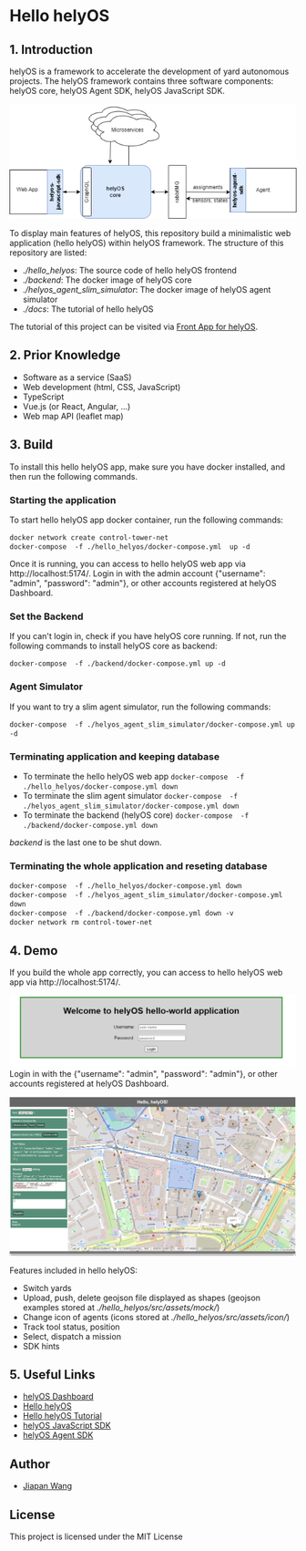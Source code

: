 # Hello helyOS

## 1. Introduction

helyOS is a framework to accelerate the development of yard autonomous projects. The helyOS framework contains three software components: helyOS core, helyOS Agent SDK, helyOS JavaScript SDK. 

![helyOS_framework](./img/helyos_framework.png)

To display main features of helyOS, this repository build a minimalistic web application (hello helyOS) within helyOS framework. The structure of this repository are listed:

- *./hello_helyos*: The source code of hello helyOS frontend
- *./backend*: The docker image of helyOS core
- *./helyos_agent_slim_simulator*: The  docker image of helyOS agent simulator
- *./docs*: The tutorial of hello helyOS

The tutorial of this project can be visited via [Front App for helyOS](https://fraunhofer-ivi-helyos-frontend-example.readthedocs.io/en/latest/index.html).

## 2. Prior Knowledge

- Software as a service (SaaS)
- Web development (html, CSS, JavaScript)
- TypeScript
- Vue.js (or React, Angular, …)
- Web map API (leaflet map)

## 3. Build

To install this hello helyOS app, make sure you have docker installed, and then run the following commands.

### Starting the application
To start hello helyOS app docker container, run the following commands:
```
docker network create control-tower-net
docker-compose  -f ./hello_helyos/docker-compose.yml  up -d   
```
Once it is running, you can access to hello helyOS web app via  http://localhost:5174/. Login in with the admin account {"username": "admin", "password": "admin"}, or other accounts registered at helyOS Dashboard.

### Set the Backend
If you can't login in, check if you have helyOS core running. If not, run the following commands to install helyOS core as backend:
```
docker-compose  -f ./backend/docker-compose.yml up -d 
```

### Agent Simulator
If you want to try a slim agent simulator, run the following commands:
```
docker-compose  -f ./helyos_agent_slim_simulator/docker-compose.yml up -d  
```

### Terminating application and keeping database

- To terminate the hello helyOS web app
    `docker-compose  -f ./hello_helyos/docker-compose.yml down`
- To terminate the slim agent simulator
    `docker-compose  -f ./helyos_agent_slim_simulator/docker-compose.yml down`
- To terminate the backend (helyOS core)
    `docker-compose  -f ./backend/docker-compose.yml down`

*backend* is the last one to be shut down.

### Terminating the whole application and reseting database
```
docker-compose  -f ./hello_helyos/docker-compose.yml down
docker-compose  -f ./helyos_agent_slim_simulator/docker-compose.yml down
docker-compose  -f ./backend/docker-compose.yml down -v
docker network rm control-tower-net
```

## 4. Demo

If you build the whole app correctly, you can access to hello helyOS web app via  http://localhost:5174/.

![helyOS_login](./img/helyos_login.png)
Login in with the {"username": "admin", "password": "admin"}, or other accounts registered at helyOS Dashboard.

![hello_helyOS](./img/hello_helyos.PNG)

Features included in hello helyOS:
- Switch yards
- Upload, push, delete geojson file displayed as shapes (geojson examples stored at *./hello_helyos/src/assets/mock/*)
- Change icon of agents (icons stored at *./hello_helyos/src/assets/icon/*)
- Track tool status, position
- Select, dispatch a mission
- SDK hints

## 5. Useful Links

- [helyOS Dashboard](http://localhost:8080)
- [Hello helyOS](http://localhost:5174)
- [Hello helyOS Tutorial](https://fraunhofer-ivi-helyos-frontend-example.readthedocs.io/en/latest/index.html)
- [helyOS JavaScript SDK](https://github.com/FraunhoferIVI/helyOS-javascript-sdk)
- [helyOS Agent SDK](https://pypi.org/project/helyos-agent-sdk/)


## Author
- [Jiapan Wang](https://github.com/Wjppppp)

## License
This project is licensed under the MIT License